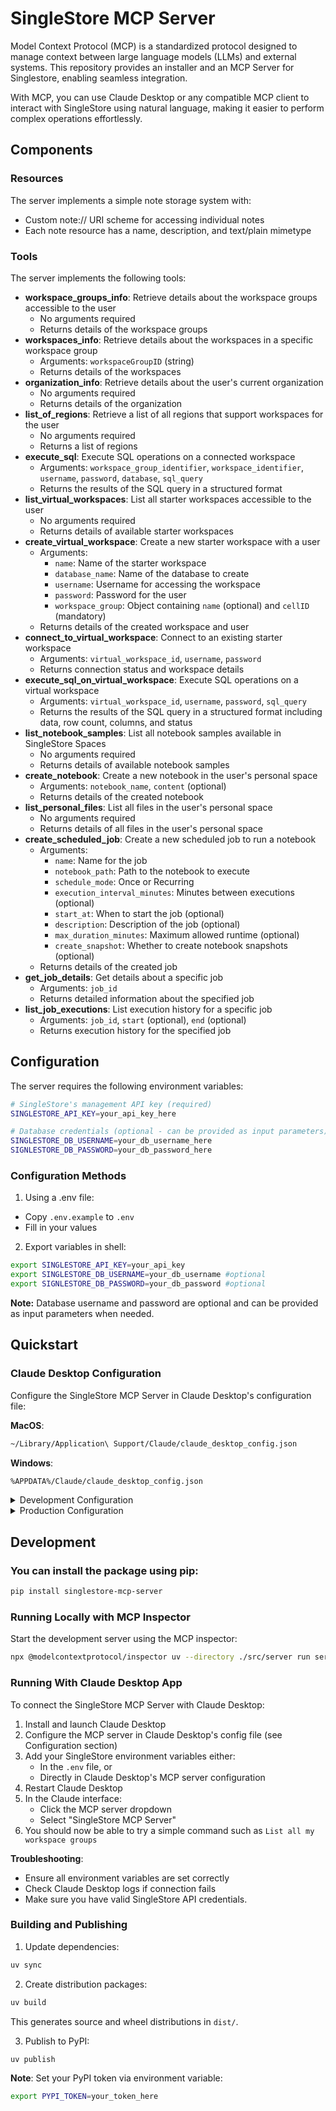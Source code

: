 # SingleStore MCP Server

Model Context Protocol (MCP) is a standardized protocol designed to manage context between large language models (LLMs) and external systems. This repository provides an installer and an MCP Server for Singlestore, enabling seamless integration.

With MCP, you can use Claude Desktop or any compatible MCP client to interact with SingleStore using natural language, making it easier to perform complex operations effortlessly.

## Components

### Resources

The server implements a simple note storage system with:
- Custom note:// URI scheme for accessing individual notes
- Each note resource has a name, description, and text/plain mimetype

### Tools

The server implements the following tools:
- **workspace_groups_info**: Retrieve details about the workspace groups accessible to the user
  - No arguments required
  - Returns details of the workspace groups
- **workspaces_info**: Retrieve details about the workspaces in a specific workspace group
  - Arguments: `workspaceGroupID` (string)
  - Returns details of the workspaces
- **organization_info**: Retrieve details about the user's current organization
  - No arguments required
  - Returns details of the organization
- **list_of_regions**: Retrieve a list of all regions that support workspaces for the user
  - No arguments required
  - Returns a list of regions
- **execute_sql**: Execute SQL operations on a connected workspace
  - Arguments: `workspace_group_identifier`, `workspace_identifier`, `username`, `password`, `database`, `sql_query`
  - Returns the results of the SQL query in a structured format
- **list_virtual_workspaces**: List all starter workspaces accessible to the user
  - No arguments required
  - Returns details of available starter workspaces
- **create_virtual_workspace**: Create a new starter workspace with a user
  - Arguments: 
    - `name`: Name of the starter workspace
    - `database_name`: Name of the database to create
    - `username`: Username for accessing the workspace
    - `password`: Password for the user
    - `workspace_group`: Object containing `name` (optional) and `cellID` (mandatory)
  - Returns details of the created workspace and user
- **connect_to_virtual_workspace**: Connect to an existing starter workspace
  - Arguments: `virtual_workspace_id`, `username`, `password`
  - Returns connection status and workspace details
- **execute_sql_on_virtual_workspace**: Execute SQL operations on a virtual workspace
  - Arguments: `virtual_workspace_id`, `username`, `password`, `sql_query`
  - Returns the results of the SQL query in a structured format including data, row count, columns, and status
- **list_notebook_samples**: List all notebook samples available in SingleStore Spaces
  - No arguments required
  - Returns details of available notebook samples
- **create_notebook**: Create a new notebook in the user's personal space
  - Arguments: `notebook_name`, `content` (optional)
  - Returns details of the created notebook
- **list_personal_files**: List all files in the user's personal space
  - No arguments required
  - Returns details of all files in the user's personal space
- **create_scheduled_job**: Create a new scheduled job to run a notebook
  - Arguments: 
    - `name`: Name for the job
    - `notebook_path`: Path to the notebook to execute
    - `schedule_mode`: Once or Recurring
    - `execution_interval_minutes`: Minutes between executions (optional)
    - `start_at`: When to start the job (optional)
    - `description`: Description of the job (optional)
    - `max_duration_minutes`: Maximum allowed runtime (optional)
    - `create_snapshot`: Whether to create notebook snapshots (optional)
  - Returns details of the created job
- **get_job_details**: Get details about a specific job
  - Arguments: `job_id`
  - Returns detailed information about the specified job
- **list_job_executions**: List execution history for a specific job
  - Arguments: `job_id`, `start` (optional), `end` (optional)
  - Returns execution history for the specified job

## Configuration

The server requires the following environment variables:

```bash
# SingleStore's management API key (required)
SINGLESTORE_API_KEY=your_api_key_here

# Database credentials (optional - can be provided as input parameters)
SINGLESTORE_DB_USERNAME=your_db_username_here
SIGNLESTORE_DB_PASSWORD=your_db_password_here
```

### Configuration Methods

1. Using a .env file:
  - Copy `.env.example` to `.env`
  - Fill in your values

2. Export variables in shell:
  ```bash
  export SINGLESTORE_API_KEY=your_api_key
  export SINGLESTORE_DB_USERNAME=your_db_username #optional
  export SIGNLESTORE_DB_PASSWORD=your_db_password #optional
  ```

**Note:** Database username and password are optional and can be provided as input parameters when needed.

## Quickstart

### Claude Desktop Configuration

Configure the SingleStore MCP Server in Claude Desktop's configuration file:

**MacOS**:
```bash
~/Library/Application\ Support/Claude/claude_desktop_config.json
```

**Windows**:
```bash
%APPDATA%/Claude/claude_desktop_config.json
```

<details>
  <summary>Development Configuration</summary>
  
```json
{
  "mcpServers": {
    "SingleStore MCP Server": {
      "command": "uv",
      "args": [
        "--directory",
        "/home/prodrigues/Desktop/mcp-server/my-server",
        "run",
        "my-server"
      ]
    }
  }
}
```
</details>

<details>
  <summary>Production Configuration</summary>
  
```json
{
  "mcpServers": {
    "SingleStore MCP Server": {
      "command": "uvx",
      "args": [
        "my-server"
      ]
    }
  }
}
```
</details>

## Development

### You can install the package using pip:

```bash
pip install singlestore-mcp-server
```

### Running Locally with MCP Inspector

Start the development server using the MCP inspector:

```bash
npx @modelcontextprotocol/inspector uv --directory ./src/server run server.py
```

### Running With Claude Desktop App

To connect the SingleStore MCP Server with Claude Desktop:

1. Install and launch Claude Desktop
2. Configure the MCP server in Claude Desktop's config file (see Configuration section)
3. Add your SingleStore environment variables either:
    - In the `.env` file, or
    - Directly in Claude Desktop's MCP server configuration
4. Restart Claude Desktop
5. In the Claude interface:
    - Click the MCP server dropdown
    - Select "SingleStore MCP Server"
6. You should now be able to try a simple command such as `List all my workspace groups`

**Troubleshooting**:
- Ensure all environment variables are set correctly
- Check Claude Desktop logs if connection fails
- Make sure you have valid SingleStore API credentials.

### Building and Publishing

1. Update dependencies:
```bash
uv sync
```

2. Create distribution packages:
```bash
uv build
```
This generates source and wheel distributions in `dist/`.

3. Publish to PyPI:
```bash
uv publish
```

**Note**: Set your PyPI token via environment variable:
```bash
export PYPI_TOKEN=your_token_here
```
